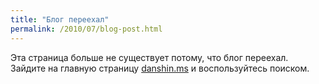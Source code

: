 ```yaml
---
title: "Блог переехал"
permalink: /2010/07/blog-post.html
---
```

Эта страница больше не существует потому, что блог переехал. Зайдите на главную страницу [danshin.ms](http://danshin.ms) и воспользуйтесь поиском.